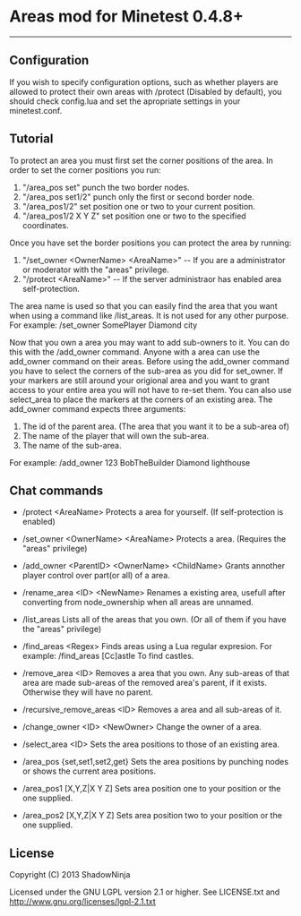 Areas mod for Minetest 0.4.8+
=============================

- - - - - - - - - - - - - - - - - - - - - - - - - - - - - - - - - - - - - - -

Configuration
-------------
If you wish to specify configuration options, such as whether players are
allowed to protect their own areas with /protect (Disabled by default), you
should check config.lua and set the apropriate settings in your minetest.conf.


Tutorial
--------
To protect an area you must first set the corner positions of the area.
In order to set the corner positions you run:
1. "/area\_pos set" punch the two border nodes.
2. "/area\_pos set1/2" punch only the first or second border node.
3. "/area\_pos1/2" set position one or two to your current position.
4. "/area\_pos1/2 X Y Z" set position one or two to the specified coordinates.

Once you have set the border positions you can protect the area by running:
1. "/set\_owner &lt;OwnerName&gt; &lt;AreaName&gt;"
	-- If you are a administrator or moderator with the "areas" privilege.
2. "/protect &lt;AreaName&gt;"
	-- If the server administraor has enabled area self-protection.

The area name is used so that you can easily find the area that you want when
using a command like /list\_areas. It is not used for any other purpose.
For example: /set\_owner SomePlayer Diamond city

Now that you own a area you may want to add sub-owners to it. You can do this
with the /add\_owner command. Anyone with a area can use the add\_owner
command on their areas. Before using the add\_owner command you have to select
the corners of the sub-area as you did for set\_owner. If your markers are
still around your origional area and you want to grant access to your entire
area you will not have to re-set them. You can also use select\_area to place
the markers at the corners of an existing area.
The add\_owner command expects three arguments:
1. The id of the parent area. (The area that you want it to be a sub-area of)
2. The name of the player that will own the sub-area.
3. The name of the sub-area.

For example: /add\_owner 123 BobTheBuilder Diamond lighthouse

Chat commands
-------------
 * /protect &lt;AreaName&gt;
	Protects a area for yourself. (If self-protection is enabled)

 * /set\_owner &lt;OwnerName&gt; &lt;AreaName&gt;
	Protects a area. (Requires the "areas" privilege)

 * /add\_owner &lt;ParentID&gt; &lt;OwnerName&gt; &lt;ChildName&gt;
	Grants annother player control over part(or all) of a area.

 * /rename\_area &lt;ID&gt; &lt;NewName&gt;
	Renames a existing area, usefull after converting from node_ownership
	when all areas are unnamed.

 * /list\_areas
	Lists all of the areas that you own.
	(Or all of them if you have the "areas" privilege)

 * /find\_areas &lt;Regex&gt;
	Finds areas using a Lua regular expresion.
	For example:
	/find_areas [Cc]astle To find castles.

 * /remove\_area &lt;ID&gt;
	Removes a area that you own. Any sub-areas of that area are made sub-areas
	of the removed area's parent, if it exists. Otherwise they will have no
	parent.

 * /recursive\_remove\_areas &lt;ID&gt;
	Removes a area and all sub-areas of it.

 * /change\_owner &lt;ID&gt; &lt;NewOwner&gt;
	Change the owner of a area.

 * /select\_area &lt;ID&gt;
	Sets the area positions to those of an existing area.

 * /area\_pos {set,set1,set2,get}
	Sets the area positions by punching nodes or shows the current area positions.

 * /area\_pos1 \[X,Y,Z|X Y Z\]
	Sets area position one to your position or the one supplied.

 * /area\_pos2 \[X,Y,Z|X Y Z\]
	Sets area position two to your position or the one supplied.

License
-------
Copyright (C) 2013 ShadowNinja

Licensed under the GNU LGPL version 2.1 or higher.
See LICENSE.txt and http://www.gnu.org/licenses/lgpl-2.1.txt

